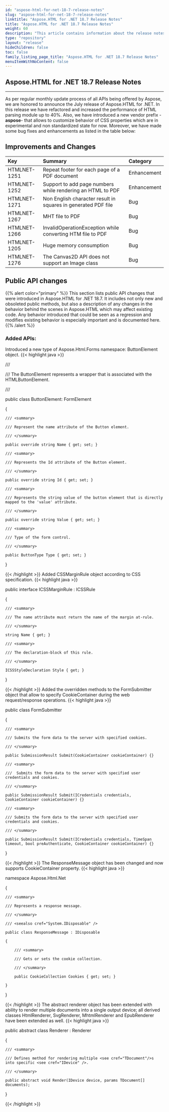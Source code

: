 ```yaml
---
id: "aspose-html-for-net-18-7-release-notes"
slug: "aspose-html-for-net-18-7-release-notes"
linktitle: "Aspose.HTML for .NET 18.7 Release Notes"
title: "Aspose.HTML for .NET 18.7 Release Notes"
weight: 60
description: "This article contains information about the release notes for Aspose.HTML for .NET 18.7."
type: "repository"
layout: "release"
hideChildren: false
toc: false
family_listing_page_title: "Aspose.HTML for .NET 18.7 Release Notes"
menuItemWithNoContent: false
---
```


## Aspose.HTML for .NET 18.7 Release Notes

-----
As per regular monthly update process of all APIs being offered by Aspose, we are honored to announce the July release of Aspose.HTML for .NET. In this release we have refactored and increased the performance of HTML parsing module up to 40%. Also, we have introduced a new vendor prefix -**aspose**- that allows to customize behavior of CSS properties which are in experimental and non standardized state for now. Moreover, we have made some bug fixes and enhancements as listed in the table below:

## Improvements and Changes

|**Key**|**Summary**|**Category**|
| :- | :- | :- |
|HTMLNET-1251|Repeat footer for each page of a PDF document|Enhancement|
|HTMLNET-1252|Support to add page numbers while rendering an HTML to PDF|Enhancement|
|HTMLNET-1271|Non English character result in squares in generated PDF file|Bug|
|HTMLNET-1267|MHT file to PDF|Bug|
|HTMLNET-1266|InvalidOperationException while converting HTM file to PDF|Bug|
|HTMLNET-1205|Huge memory consumption|Bug|
|HTMLNET-1276|The Canvas2D API does not support an Image class|Bug|

## Public API changes

{{% alert color="primary" %}}
This section lists public API changes that were introduced in Aspose.HTML for .NET 18.7. It includes not only new and obsoleted public methods, but also a description of any changes in the behavior behind the scenes in Aspose.HTML which may affect existing code. Any behavior introduced that could be seen as a regression and modifies existing behavior is especially important and is documented here.
{{% /alert %}}

### Added APIs:

Introduced a new type of Aspose.Html.Forms namespace: ButtonElement object.
{{< highlight java >}}

 /// <summary>

///  The ButtonElement represents a wrapper that is associated with the HTMLButtonElement.

/// </summary>

public class ButtonElement: FormElement<HTMLButtonElement>

{

    /// <summary>

    /// Represent the name attribute of the Button element.

    /// </summary>

    public override string Name { get; set; }

    /// <summary>

    /// Represents the Id attribute of the Button element.

    /// </summary>

    public override string Id { get; set; }

    /// <summary>

    /// Represents the string value of the button element that is directly mapped to the 'value' attribute.

    /// </summary>

    public override string Value { get; set; }

    /// <summary>

    /// Type of the form control.

    /// </summary>

    public ButtonType Type { get; set; }

}

{{< /highlight >}}
Added CSSMarginRule object according to CSS specification.
{{< highlight java >}}

 public interface ICSSMarginRule : ICSSRule

{

    /// <summary>

    /// The name attribute must return the name of the margin at-rule.

    /// </summary>

    string Name { get; }

    /// <summary>

    /// The declaration-block of this rule.

    /// </summary>

    ICSSStyleDeclaration Style { get; }

}

{{< /highlight >}}
Added the overridden methods to the FormSubmitter object that allow to specify CookieContainer during the web request/response operations.
{{< highlight java >}}

 public class FormSubmitter

{

    /// <summary>

    /// Submits the form data to the server with specified cookies.

    /// </summary>

    public SubmissionResult Submit(CookieContainer cookieContainer) {}

    /// <summary>

    ///  Submits the form data to the server with specified user credentials and cookies.

    /// </summary>

    public SubmissionResult Submit(ICredentials credentials, CookieContainer cookieContainer) {}

    /// <summary>

    /// Submits the form data to the server with specified user credentials and cookies.

    /// </summary>

    public SubmissionResult Submit(ICredentials credentials, TimeSpan timeout, bool preAuthenticate, CookieContainer cookieContainer) {}

}

{{< /highlight >}}
The ResponseMessage object has been changed and now supports CookieContainer property.
{{< highlight java >}}

 namespace Aspose.Html.Net

{

    /// <summary>

    /// Represents a response message.

    /// </summary>

    /// <seealso cref="System.IDisposable" />

    public class ResponseMessage : IDisposable

    {

        /// <summary>

        /// Gets or sets the cookie collection.

        /// </summary>

        public CookieCollection Cookies { get; set; }

    }

}

{{< /highlight >}}
The abstract renderer object has been extended with ability to render multiple documents into a single output device; all derived classes HtmlRenderer, SvgRenderer, MhtmlRenderer and EpubRenderer have been extended as well.
{{< highlight java >}}

 public abstract class Renderer<TDocument> : Renderer

{

    /// <summary>

    /// Defines method for rendering multiple <see cref="TDocument"/>s into specific <see cref="IDevice" />.

    /// </summary>

    public abstract void Render(IDevice device, params TDocument[] documents);

}

{{< /highlight >}}